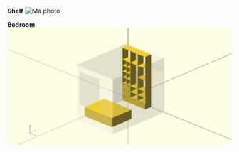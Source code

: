 
<strong>Shelf</strong>
<img alt="Ma photo" class="align-right" src="https://raw.githubusercontent.com/badele/CADLibrary/master/openscad/bedroom/placard.png">

<strong>Bedroom</strong>
<img alt="Ma photo" class="align-right" src="https://raw.githubusercontent.com/badele/CADLibrary/master/openscad/bedroom//bedroom.png">
